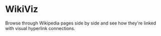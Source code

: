 # WikiViz

Browse through Wikipedia pages side by side and see how they're linked with visual hyperlink connections.

